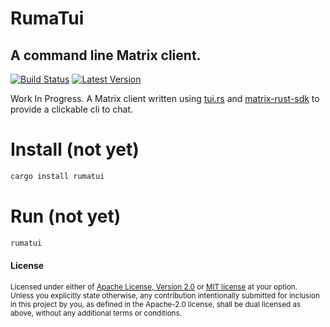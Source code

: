 # RumaTui
## A command line Matrix client.

[![Build Status](https://travis-ci.com/DevinR528/forget.svg?branch=master)](https://travis-ci.com/DevinR528/rumatui)
[![Latest Version](https://img.shields.io/crates/v/forget.svg)](https://crates.io/crates/rumatui)

Work In Progress. A Matrix client written using [tui.rs](https://github.com/fdehau/tui-rs) and [matrix-rust-sdk](https://github.com/matrix-org/matrix-rust-sdk) to provide a clickable cli to chat.

<!-- ![forget-demo](https://github.com/DevinR528/forget/blob/master/resources/forget-demo.gif) -->

# Install (not yet)
```bash
cargo install rumatui
```

# Run (not yet)
```bash
rumatui
```

#### License
<sup>
Licensed under either of <a href="LICENSE-APACHE">Apache License, Version
2.0</a> or <a href="LICENSE-MIT">MIT license</a> at your option.
</sup>

<br>

<sub>
Unless you explicitly state otherwise, any contribution intentionally submitted
for inclusion in this project by you, as defined in the Apache-2.0 license,
shall be dual licensed as above, without any additional terms or conditions.
</sub>
